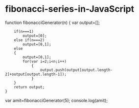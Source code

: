 
# fibonacci-series-in-JavaScript
function fibonacciGenerator(n)
    {
        var output=[];

        if(n===1)
            output=[0];
        else if(n===2)
            output=[0,1];
        else
        {
            output=[0,1];
            for(var i=2;i<n;i++)
                {
                    output.push(output[output.length-2]+output[output.length-1]);
                }
        }
        return output;
    }

var amit=fibonacciGenerator(5);
console.log(amit);

